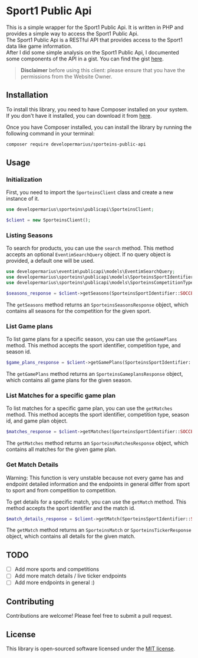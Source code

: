 # Sport1 Public Api

This is a simple wrapper for the Sport1 Public Api. It is written in PHP and provides a simple way to access the Sport1 Public Api.  
The Sport1 Public Api is a RESTful API that provides access to the Sport1 data like game information.  
After I did some simple analysis on the Sport1 Public Api, I documented some components of the API in a gist. You can find the gist [here](https://gist.github.com/DeveloperMarius/9e117e254b49bc131cae98c9099734c6).

> **Disclaimer** before using this client: please ensure that you have the permissions from the Website Owner.

## Installation

To install this library, you need to have Composer installed on your system. If you don't have it installed, you can download it from [here](https://getcomposer.org/).

Once you have Composer installed, you can install the library by running the following command in your terminal:

```bash
composer require developermarius/sporteins-public-api
```

## Usage

### Initialization

First, you need to import the `SporteinsClient` class and create a new instance of it.

```php
use developermarius\sporteins\publicapi\SporteinsClient;

$client = new SporteinsClient();
```

### Listing Seasons

To search for products, you can use the `search` method. This method accepts an optional `EventimSearchQuery` object. If no query object is provided, a default one will be used.

```php
use developermarius\eventim\publicapi\models\EventimSearchQuery;
use developermarius\sporteins\publicapi\models\SporteinsSportIdentifier;
use developermarius\sporteins\publicapi\models\SporteinsCompetitionType;

$seasons_response = $client->getSeasons(SporteinsSportIdentifier::SOCCER, SporteinsCompetitionType::SOCCER_FIRST_BUNDESLIGA);
```

The `getSeasons` method returns an `SporteinsSeasonsResponse` object, which contains all seasons for the competition for the given sport.

### List Game plans

To list game plans for a specific season, you can use the `getGamePlans` method. This method accepts the sport identifier, competition type, and season id.

```php
$game_plans_response = $client->getGamePlans(SporteinsSportIdentifier::SOCCER, SporteinsCompetitionType::SOCCER_FIRST_BUNDESLIGA, $seasons_response->getSeasons()[0]->getId());
```

The `getGamePlans` method returns an `SporteinsGameplansResponse` object, which contains all game plans for the given season.

### List Matches for a specific game plan

To list matches for a specific game plan, you can use the `getMatches` method. This method accepts the sport identifier, competition type, season id, and game plan object.

```php
$matches_response = $client->getMatches(SporteinsSportIdentifier::SOCCER, SporteinsCompetitionType::SOCCER_FIRST_BUNDESLIGA, $seasons_response->getSeasons()[0]->getId(), $game_plans_response->getGameplan()[0]);
```

The `getMatches` method returns an `SporteinsMatchesResponse` object, which contains all matches for the given game plan.

### Get Match Details
Warning: This function is very unstable because not every game has and endpoint detailed information and the endpoints in general differ from sport to sport and from competition to competition.

To get details for a specific match, you can use the `getMatch` method. This method accepts the sport identifier and the match id.

```php
$match_details_response = $client->getMatch(SporteinsSportIdentifier::SOCCER, $matches->getMatches()[0]->getId());
```

The `getMatch` method returns an `SporteinsMatch` or `SporteinsTickerResponse` object, which contains all details for the given match.

## TODO

- [ ] Add more sports and competitions
- [ ] Add more match details / live ticker endpoints
- [ ] Add more endpoints in general :)

## Contributing

Contributions are welcome! Please feel free to submit a pull request.

## License

This library is open-sourced software licensed under the [MIT license](http://opensource.org/licenses/MIT).
